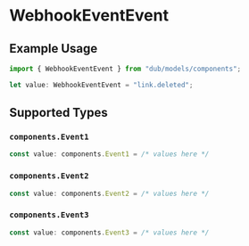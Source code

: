 # WebhookEventEvent

## Example Usage

```typescript
import { WebhookEventEvent } from "dub/models/components";

let value: WebhookEventEvent = "link.deleted";
```

## Supported Types

### `components.Event1`

```typescript
const value: components.Event1 = /* values here */
```

### `components.Event2`

```typescript
const value: components.Event2 = /* values here */
```

### `components.Event3`

```typescript
const value: components.Event3 = /* values here */
```

